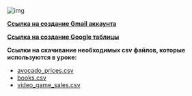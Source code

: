![img](https://github.com/Data-Learn/sql-101/blob/main/SQL-101%20Modules/Module%201/Lesson%201/images/lesson%201.png)

[**Ссылка на создание Gmail аккаунта**](https://www.google.com/intl/ru/gmail/about/)<br>


[**Ccылка на создание Google таблицы**](https://www.google.com/intl/ru_ua/sheets/about/)<br>


**Ccылки на скачивание необходимых **csv** файлов, которые используются в уроке:**<br>
 - [avocado_prices.csv](https://raw.githubusercontent.com/Data-Learn/sql-101/main/SQL-101%20Modules/Module%201/Lesson%201/CSV%20%D1%84%D0%B0%D0%B9%D0%BB%D1%8B/avocado_prices.csv)
 - [books.csv](https://raw.githubusercontent.com/Data-Learn/sql-101/main/SQL-101%20Modules/Module%201/Lesson%201/CSV%20%D1%84%D0%B0%D0%B9%D0%BB%D1%8B/books.csv)
 - [video_game_sales.csv](https://raw.githubusercontent.com/Data-Learn/sql-101/main/SQL-101%20Modules/Module%201/Lesson%201/CSV%20%D1%84%D0%B0%D0%B9%D0%BB%D1%8B/video_game_sales.csv)
